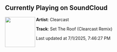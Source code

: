 ## Currently Playing on SoundCloud

[<img align="left" width="100" src="https://i1.sndcdn.com/artworks-gNR3W5zWFZGUpFNj-aZPMGg-t500x500.jpg">](https://soundcloud.com/clear_cast/set-the-roof-clearcast-remix)

**Artist**: Clearcast 

**Track**: Set The Roof (Clearcast Remix)

Last updated at 7/1/2025, 7:46:27 PM
